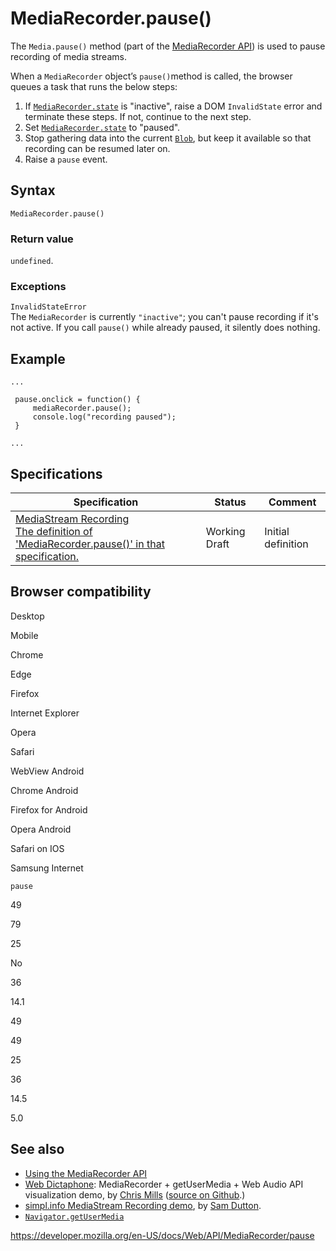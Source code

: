 # MediaRecorder.pause()

The `Media.pause()` method (part of the [MediaRecorder API](../mediastream_recording_api)) is used to pause recording of media streams.

When a `MediaRecorder` object’s `pause()`method is called, the browser queues a task that runs the below steps:

1.  If [`MediaRecorder.state`](state) is "inactive", raise a DOM `InvalidState` error and terminate these steps. If not, continue to the next step.
2.  Set [`MediaRecorder.state`](state) to "paused".
3.  Stop gathering data into the current [`Blob`](../blob), but keep it available so that recording can be resumed later on.
4.  Raise a `pause` event.

## Syntax

    MediaRecorder.pause()

### Return value

`undefined`.

### Exceptions

`InvalidStateError`  
The `MediaRecorder` is currently `"inactive"`; you can't pause recording if it's not active. If you call `pause()` while already paused, it silently does nothing.

## Example

    ...

     pause.onclick = function() {
         mediaRecorder.pause();
         console.log("recording paused");
     }

    ...

## Specifications

<table><thead><tr class="header"><th>Specification</th><th>Status</th><th>Comment</th></tr></thead><tbody><tr class="odd"><td><a href="https://w3c.github.io/mediacapture-record/#dom-mediarecorder-pause">MediaStream Recording<br />
<span class="small">The definition of 'MediaRecorder.pause()' in that specification.</span></a></td><td><span class="spec-wd">Working Draft</span></td><td>Initial definition</td></tr></tbody></table>

## Browser compatibility

Desktop

Mobile

Chrome

Edge

Firefox

Internet Explorer

Opera

Safari

WebView Android

Chrome Android

Firefox for Android

Opera Android

Safari on IOS

Samsung Internet

`pause`

49

79

25

No

36

14.1

49

49

25

36

14.5

5.0

## See also

- [Using the MediaRecorder API](../mediastream_recording_api/using_the_mediastream_recording_api)
- [Web Dictaphone](https://mdn.github.io/web-dictaphone/): MediaRecorder + getUserMedia + Web Audio API visualization demo, by [Chris Mills](https://twitter.com/chrisdavidmills) ([source on Github](https://github.com/mdn/web-dictaphone/).)
- [simpl.info MediaStream Recording demo](https://simpl.info/mediarecorder/), by [Sam Dutton](https://twitter.com/sw12).
- [`Navigator.getUserMedia`](../navigator/getusermedia)

<a href="https://developer.mozilla.org/en-US/docs/Web/API/MediaRecorder/pause" class="_attribution-link">https://developer.mozilla.org/en-US/docs/Web/API/MediaRecorder/pause</a>
